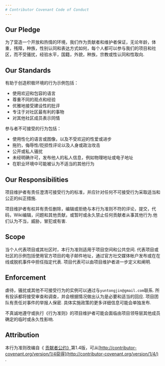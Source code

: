 ```yaml
---
# Contributor Covenant Code of Conduct
---
```


## Our Pledge

为了营造一个开放和热情的环境，我们作为贡献者和维护者保证，无论年龄，体重，残障，种族，性别认同和表达方式如何，每个人都可以参与我们的项目和社区，而不受骚扰，经验水平，国籍，外貌，种族，宗教或性认同和性取向.

## Our Standards

有助于创造积极环境的行为示例包括：

- 使用欢迎和包容的语言
- 尊重不同的观点和经验
- 优雅地接受建设性的批评
- 专注于对社区最有利的事物
- 对其他社区成员表示同情

参与者不可接受的行为包括：

- 使用性化的语言或图像，以及不受欢迎的性爱或进步
- 拖钓，侮辱性/贬损性评论以及人身或政治攻击
- 公开或私人骚扰
- 未经明确许可，发布他人的私人信息，例如物理地址或电子地址
- 在职业环境中可能被认为不适当的其他行为

## Our Responsibilities

项目维护者有责任澄清可接受行为的标准，并应针对任何不可接受行为采取适当和公正的纠正措施.

项目维护者有权并有责任删除，编辑或拒绝与本行为准则不符的评论，提交，代码，Wiki编辑，问题和其他贡献，或暂时或永久禁止任何贡献者从事其他行为.他们认为不当，威胁，冒犯或有害.

## Scope

当个人代表项目或其社区时，本行为准则适用于项目空间和公共空间. 代表项目或社区的示例包括使用官方项目的电子邮件地址，通过官方社交媒体帐户发布或在在线或脱机事件中担任指定代表. 项目代表可以由项目维护者进一步定义和阐明.

## Enforcement

虐待，骚扰或其他不可接受行为的实例可以通过与`yuntongjin@gmail.com`联系. 所有投诉都将接受审查和调查，并会根据情况做出认为是必要和适当的回应. 项目团队有责任对事件的举报人保密. 具体实施政策的更多详细信息可能会单独发布.

不真诚地遵守或执行《行为准则》的项目维护者可能会面临由项目领导层其他成员确定的临时或永久性影响.

## Attribution

本行为准则改编自《 [贡献者公约》](http://contributor-covenant.org/)第1.4版，可从[http://contributor-covenant.org/version/1/4获得](http://contributor-covenant.org/version/1/4/) .

